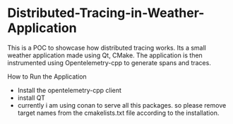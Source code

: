 # Distributed-Tracing-in-Weather-Application

This is a POC to showcase how distributed tracing works. Its a small weather application made using Qt, CMake. The application is then instrumented using Opentelemetry-cpp to generate spans and traces.

How to Run the Application

- Install the opentelemetry-cpp client 
- install QT
- currently i am using conan to serve all this packages. so please remove target names from the cmakelists.txt file according to the installation.